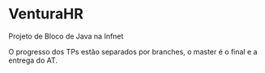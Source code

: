 # VenturaHR
Projeto de Bloco de Java na Infnet

O progresso dos TPs estão separados por branches, o master é o final e a entrega do AT.
